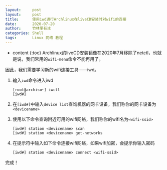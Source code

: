 ```yaml
---
layout:     post
layout:     post
title:      使用iwd进行Archlinux在liveCD安装时对wifi的连接
date:       2020-07-20
author:     竹林里有冰
categories: Shell
tags:       Linux 网络 教程
---
```


* content
{:toc}
Archlinux的liveCD安装镜像在2020年7月移除了netctl，也就是说，我们常用的```wifi-menu```命令不能再用了。

因此，我们需要学习新的wifi连接工具——iwd。

1. 输入```iwd```命令进入iwd

   ```shell
   [root@archiso~] iwctl
   [iwd#]
   ```

   

2. 在```[iwd#]```中输入```device list```查询机器的网卡设备，我们称你的网卡设备为```<devicename>```

3. 使用以下命令查询附近可用的wifi网络，我们称你的wifi名为```<wifi-ssid>```

   ```shell
   [iwd#] station <devicename> scan
   [iwd#] station <devicename> get-networks
   ```

4. 在提示符中输入如下命令连接wifi网络，如果wifi加密，会提示你输入密码

   ```shell
   [iwd#] station <devicename> connect <wifi-ssid>
   ```

   

完成！